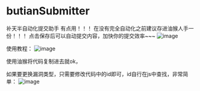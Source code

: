 # butianSubmitter
补天半自动化提交助手
有点用！！！
在没有完全自动化之前建议存进油猴人手一份！！！
点击保存后可以自动提交内容，加快你的提交效率~~~
![image](https://github.com/user-attachments/assets/5a1d85c2-1b57-4ff8-9924-83cb1e86a597)

使用教程：
![image](https://github.com/user-attachments/assets/fb03fa0b-4e72-439e-a861-0086a60f9207)

使用油猴将代码复制进去就ok，

如果要更换漏洞类型，只需要修改代码中的id即可，id自行在js中查找，非常简单：
![image](https://github.com/user-attachments/assets/26742922-17bf-419b-aede-2bc4ef6c0de5)

